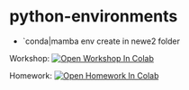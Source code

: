 # python-environments






- `conda|mamba env create in newe2 folder

Workshop: [![Open Workshop In Colab](https://colab.research.google.com/assets/colab-badge.svg)](https://github.com/univai-ghf/python-environments/blob/main/python_environments.ipynb)

Homework: [![Open Homework In Colab](https://colab.research.google.com/assets/colab-badge.svg)](https://github.com/univai-ghf/python-environments/blob/main/1.homework_setting_up_for_eda.ipynb)
